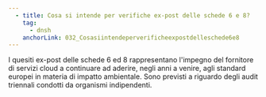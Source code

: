 ```yaml
---
  - title: Cosa si intende per verifiche ex-post delle schede 6 e 8?
    tag:
      - dnsh
    anchorLink: 032_Cosasiintendeperverificheexpostdelleschede6e8
---
```


I quesiti ex-post delle schede 6 ed 8 rappresentano l'impegno del fornitore di servizi cloud a continuare ad aderire, negli anni a venire, agli standard europei in materia di impatto ambientale. Sono previsti a riguardo degli audit triennali condotti da organismi indipendenti.
